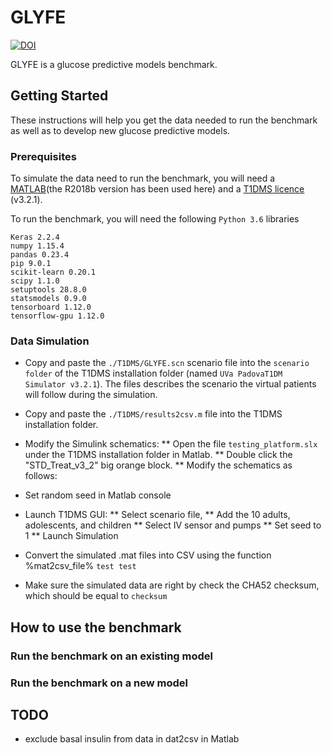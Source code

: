 # GLYFE

[![DOI](https://zenodo.org/badge/184261006.svg)](https://zenodo.org/badge/latestdoi/184261006)

GLYFE is a glucose predictive models benchmark. <!--It has been described in the paper "GLYFE: Benchmark of Personalized Glucose
Predictive Models in Type 1 Diabetes", published in IEEE Transactions on Biomedical Engineering.-->

## Getting Started

These instructions will help you get the data needed to run the benchmark as well as to develop new glucose predictive models.

### Prerequisites

To simulate the data need to run the benchmark, you will need a [MATLAB](https://fr.mathworks.com/products/matlab.html)(the R2018b version has been used here) and a [T1DMS licence](https://tegvirginia.com/software/t1dms/) (v3.2.1).

To run the benchmark, you will need the following ```Python 3.6``` libraries
```
Keras 2.2.4
numpy 1.15.4
pandas 0.23.4
pip 9.0.1
scikit-learn 0.20.1
scipy 1.1.0
setuptools 28.8.0
statsmodels 0.9.0
tensorboard 1.12.0
tensorflow-gpu 1.12.0
```

### Data Simulation

* Copy and paste the ```./T1DMS/GLYFE.scn``` scenario file into the ```scenario folder``` of the T1DMS installation folder (named ```UVa PadovaT1DM Simulator v3.2.1```). The files describes the scenario the virtual patients will follow during the simulation.
* Copy and paste the ```./T1DMS/results2csv.m``` file into the T1DMS installation folder.
* Modify the Simulink schematics:
** Open the file ```testing_platform.slx``` under the T1DMS installation folder in Matlab.
** Double click the "STD_Treat_v3_2" big orange block.
** Modify the schematics as follows:

* Set random seed in Matlab console
* Launch T1DMS GUI:
** Select scenario file, 
** Add the 10 adults, adolescents, and children
** Select IV sensor and pumps
** Set seed to 1
** Launch Simulation
* Convert the simulated .mat files into CSV using the function %mat2csv_file%
``` test test ```
* Make sure the simulated data are right by check the CHA52 checksum, which should be equal to
``` checksum ```

## How to use the benchmark

### Run the benchmark on an existing model

### Run the benchmark on a new model


## TODO

* exclude basal insulin from data in dat2csv in Matlab
